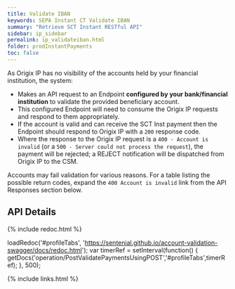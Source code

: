 ```yaml
---
title: Validate IBAN
keywords: SEPA Instant CT Validate IBAN
summary: "Retrieve SCT Instant RESTful API"
sidebar: ip_sidebar
permalink: ip_validateiban.html
folder: prodInstantPayments
toc: false
---
```


As Origix IP has no visibility of the accounts held by your financial institution, the system:

* Makes an API request to an Endpoint <b>configured by your bank/financial institution</b> to validate the provided beneficiary account.
* This configured Endpoint will need to consume the Origix IP requests and respond to them appropriately.
* If the account is valid and can receive the SCT Inst payment then the Endpoint should respond to Origix IP with a ``200`` response code.
* Where the response to the Origix IP request is a ``400 - Account is invalid`` (or a ``500 - Server could not process the request``), the payment will be rejected; a REJECT notification will be dispatched from Origix IP to the CSM.

Accounts may fail validation for various reasons. For a table listing the possible return codes, expand the ``400 Account is invalid`` link from the API Responses section below.

## API Details

<ul id="profileTabs" class="nav nav-tabs">
    
   
</ul>
 
 {% include redoc.html %}

loadRedoc('#profileTabs', 'https://sentenial.github.io/account-validation-swagger/docs/redoc.html');
var timerRef = setInterval(function() { getDocs('operation/PostValidatePaymentsUsingPOST','#profileTabs',timerRef); }, 500);

</script>


</div>



</div>

{% include links.html %}
